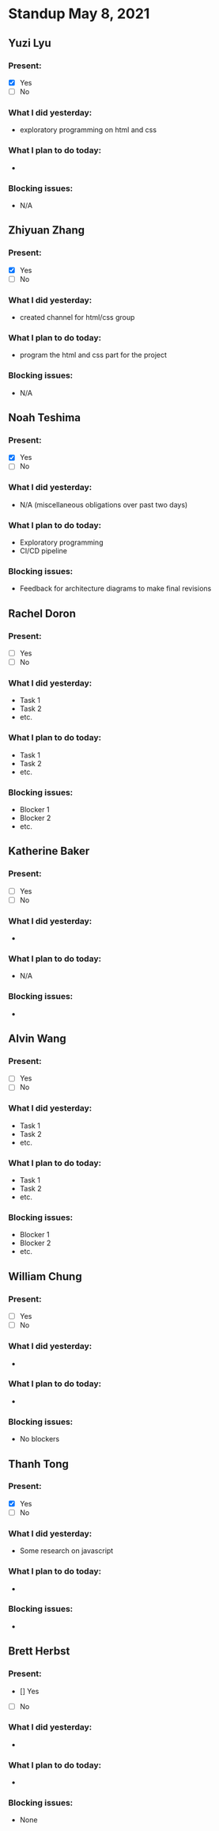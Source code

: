 # Standup May 8, 2021
## Yuzi Lyu
### Present:
- [X] Yes
- [ ] No

### What I did yesterday:
* exploratory programming on html and css

### What I plan to do today:
* 
### Blocking issues:
* N/A



## Zhiyuan Zhang
### Present:
- [X] Yes
- [ ] No

### What I did yesterday:
* created channel for html/css group

### What I plan to do today:
* program the html and css part for the project

### Blocking issues:
* N/A



## Noah Teshima
### Present:
- [X] Yes
- [ ] No

### What I did yesterday:
* N/A (miscellaneous obligations over past two days)

### What I plan to do today:
* Exploratory programming
* CI/CD pipeline

### Blocking issues:
* Feedback for architecture diagrams to make final revisions



## Rachel Doron
### Present:
- [ ] Yes
- [ ] No

### What I did yesterday:
* Task 1
* Task 2
* etc.

### What I plan to do today:
* Task 1
* Task 2
* etc.

### Blocking issues:
* Blocker 1
* Blocker 2
* etc.



## Katherine Baker
### Present:
- [ ] Yes
- [ ] No

### What I did yesterday:
* 

### What I plan to do today:
* N/A

### Blocking issues:
* 



## Alvin Wang
### Present:
- [ ] Yes
- [ ] No

### What I did yesterday:
* Task 1
* Task 2
* etc.

### What I plan to do today:
* Task 1
* Task 2
* etc.

### Blocking issues:
* Blocker 1
* Blocker 2
* etc.



## William Chung
### Present:
- [ ] Yes
- [ ] No

### What I did yesterday:
* 

### What I plan to do today:
* 

### Blocking issues:
* No blockers



## Thanh Tong
### Present:
- [X] Yes
- [ ] No

### What I did yesterday:
* Some research on javascript

### What I plan to do today:
* 

### Blocking issues:
* 



## Brett Herbst
### Present:
- [] Yes
- [ ] No

### What I did yesterday:
*

### What I plan to do today:
* 

### Blocking issues:
* None

